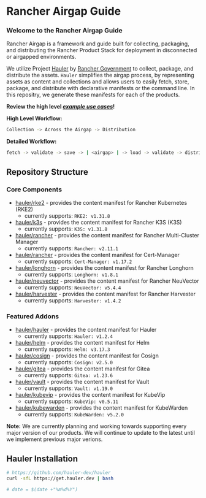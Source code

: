 # Rancher Airgap Guide

### Welcome to the Rancher Airgap Guide

Rancher Airgap is a framework and guide built for collecting, packaging, and distributing the Rancher Product Stack for deployment in disconnected or airgapped environments.

We utilize Project [Hauler](https://github.com/hauler-dev/hauler) by [Rancher Government](https://github.com/rancherfederal) to collect, package, and distribute the assets. `Hauler` simplifies the airgap process, by representing assets as content and collections and allows users to easily fetch, store, package, and distribute with declarative manifests or the command line. In this repositry, we generate these manifests for each of the products.

**Review the high level *[example use cases](examples)*!**

**High Level Workflow:**

```bash
Collection -> Across the Airgap -> Distribution
```

**Detailed Workflow:**

```bash
fetch -> validate -> save -> | <airgap> | -> load -> validate -> distribute
```

## Repository Structure

### Core Components

- [hauler/rke2](hauler/rke2/README.md) - provides the content manifest for Rancher Kubernetes (RKE2)
  - currently supports: `RKE2: v1.31.8`
- [hauler/k3s](hauler/k3s/README.md) - provides the content manifest for Rancher K3S (K3S)
  - currently supports: `K3S: v1.31.8`
- [hauler/rancher](hauler/rancher/README.md) - provides the content manifest for Rancher Multi-Cluster Manager
  - currently supports: `Rancher: v2.11.1`
- [hauler/rancher](hauler/rancher/README.md) - provides the content manifest for Cert-Manager
  - currently supports: `Cert-Manager: v1.17.2`
- [hauler/longhorn](hauler/longhorn/README.md) - provides the content manifest for Rancher Longhorn
  - currently supports: `Longhorn: v1.8.1`
- [hauler/neuvector](hauler/neuvector/README.md) - provides the content manifest for Rancher NeuVector
  - currently supports: `NeuVector: v5.4.4`
- [hauler/harvester](hauler/harvester/README.md) - provides the content manifest for Rancher Harvester
  - currently supports: `Harvester: v1.4.2`

### Featured Addons

- [hauler/hauler](hauler/hauler/README.md) - provides the content manifest for Hauler
  - currently supports: `Hauler: v1.2.4`
- [hauler/helm](hauler/helm/README.md) - provides the content manifest for Helm
  - currently supports: `Helm: v3.17.3`
- [hauler/cosign](hauler/cosign/README.md) - provides the content manifest for Cosign
  - currently supports: `Cosign: v2.5.0`
- [hauler/gitea](hauler/gitea/README.md) - provides the content manifest for Gitea
  - currently supports: `Gitea: v1.23.6`
- [hauler/vault](hauler/vault/README.md) - provides the content manifest for Vault
  - currently supports: `Vault: v1.19.0`
- [hauler/kubevip](hauler/kubevip/README.md) - provides the content manifest for KubeVip
  - currently supports: `KubeVip: v0.5.11`
- [hauler/kubewarden](hauler/kubewarden/README.md) - provides the content manifest for KubeWarden
  - currently supports: `KubeWarden: v5.2.0`

**Note:** We are currently planning and working towards supporting every major version of our products. We will continue to update to the latest until we implement previous major verions.

## Hauler Installation

```bash
# https://github.com/hauler-dev/hauler
curl -sfL https://get.hauler.dev | bash

# date = $(date +"%m%d%Y")
```
